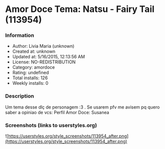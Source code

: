 # Amor Doce Tema: Natsu - Fairy Tail (113954)

### Information
- Author: Livia Maria (unknown)
- Created at: unknown
- Updated at: 5/16/2015, 12:13:56 AM
- License: NO-REDISTRIBUTION
- Category: amordoce
- Rating: undefined
- Total installs: 126
- Weekly installs: 0


### Description
Um tema desse dlç de personagem :3 . Se usarem pfv me avisem pq quero saber a opiniao de vcs: Perfil Amor Doce: Susanea


### Screenshots (links to userstyles.org)
![https://userstyles.org/style_screenshots/113954_after.png](https://userstyles.org/style_screenshots/113954_after.png)


